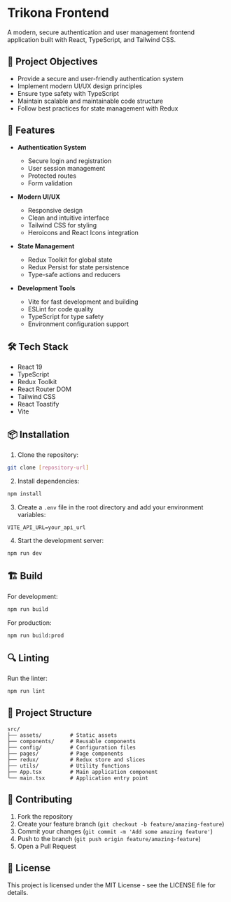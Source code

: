 # Trikona Frontend

A modern, secure authentication and user management frontend application built with React, TypeScript, and Tailwind CSS.

## 🎯 Project Objectives

- Provide a secure and user-friendly authentication system
- Implement modern UI/UX design principles
- Ensure type safety with TypeScript
- Maintain scalable and maintainable code structure
- Follow best practices for state management with Redux

## 🚀 Features

- **Authentication System**
  - Secure login and registration
  - User session management
  - Protected routes
  - Form validation

- **Modern UI/UX**
  - Responsive design
  - Clean and intuitive interface
  - Tailwind CSS for styling
  - Heroicons and React Icons integration

- **State Management**
  - Redux Toolkit for global state
  - Redux Persist for state persistence
  - Type-safe actions and reducers

- **Development Tools**
  - Vite for fast development and building
  - ESLint for code quality
  - TypeScript for type safety
  - Environment configuration support

## 🛠️ Tech Stack

- React 19
- TypeScript
- Redux Toolkit
- React Router DOM
- Tailwind CSS
- React Toastify
- Vite

## 📦 Installation

1. Clone the repository:
```bash
git clone [repository-url]
```

2. Install dependencies:
```bash
npm install
```

3. Create a `.env` file in the root directory and add your environment variables:
```env
VITE_API_URL=your_api_url
```

4. Start the development server:
```bash
npm run dev
```

## 🏗️ Build

For development:
```bash
npm run build
```

For production:
```bash
npm run build:prod
```

## 🔍 Linting

Run the linter:
```bash
npm run lint
```

## 📁 Project Structure

```
src/
├── assets/         # Static assets
├── components/     # Reusable components
├── config/         # Configuration files
├── pages/          # Page components
├── redux/          # Redux store and slices
├── utils/          # Utility functions
├── App.tsx         # Main application component
└── main.tsx        # Application entry point
```

## 🤝 Contributing

1. Fork the repository
2. Create your feature branch (`git checkout -b feature/amazing-feature`)
3. Commit your changes (`git commit -m 'Add some amazing feature'`)
4. Push to the branch (`git push origin feature/amazing-feature`)
5. Open a Pull Request

## 📝 License

This project is licensed under the MIT License - see the LICENSE file for details.
